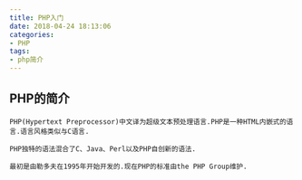 ```yaml
---
title: PHP入门
date: 2018-04-24 18:13:06
categories:
- PHP
tags:
- php简介
---
```


## PHP的简介
	PHP(Hypertext Preprocessor)中文译为超级文本预处理语言.PHP是一种HTML内嵌式的语言.语言风格类似与C语言.
	
	PHP独特的语法混合了C、Java、Perl以及PHP自创新的语法.

	最初是由勒多夫在1995年开始开发的.现在PHP的标准由the PHP Group维护.

